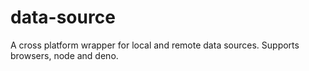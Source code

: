 # data-source
A cross platform wrapper for local and remote data sources. Supports browsers, node and deno.
